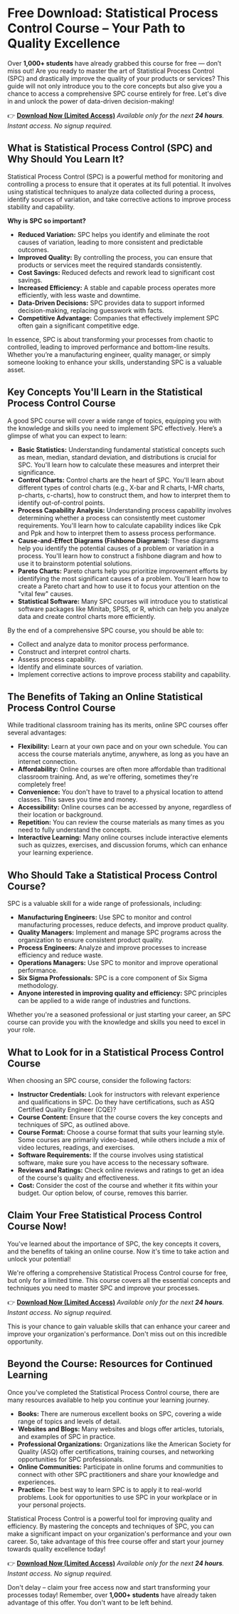 # Free Download: Statistical Process Control Course – Your Path to Quality Excellence

Over **1,000+ students** have already grabbed this course for free — don’t miss out! Are you ready to master the art of Statistical Process Control (SPC) and drastically improve the quality of your products or services? This guide will not only introduce you to the core concepts but also give you a chance to access a comprehensive SPC course entirely for free. Let's dive in and unlock the power of data-driven decision-making!

👉 [**Download Now (Limited Access)**](https://udemywork.com/statistical-process-control-course)
_Available only for the next **24 hours**. Instant access. No signup required._

## What is Statistical Process Control (SPC) and Why Should You Learn It?

Statistical Process Control (SPC) is a powerful method for monitoring and controlling a process to ensure that it operates at its full potential. It involves using statistical techniques to analyze data collected during a process, identify sources of variation, and take corrective actions to improve process stability and capability.

**Why is SPC so important?**

*   **Reduced Variation:** SPC helps you identify and eliminate the root causes of variation, leading to more consistent and predictable outcomes.
*   **Improved Quality:** By controlling the process, you can ensure that products or services meet the required standards consistently.
*   **Cost Savings:** Reduced defects and rework lead to significant cost savings.
*   **Increased Efficiency:** A stable and capable process operates more efficiently, with less waste and downtime.
*   **Data-Driven Decisions:** SPC provides data to support informed decision-making, replacing guesswork with facts.
*   **Competitive Advantage:** Companies that effectively implement SPC often gain a significant competitive edge.

In essence, SPC is about transforming your processes from chaotic to controlled, leading to improved performance and bottom-line results. Whether you’re a manufacturing engineer, quality manager, or simply someone looking to enhance your skills, understanding SPC is a valuable asset.

## Key Concepts You'll Learn in the Statistical Process Control Course

A good SPC course will cover a wide range of topics, equipping you with the knowledge and skills you need to implement SPC effectively. Here’s a glimpse of what you can expect to learn:

*   **Basic Statistics:** Understanding fundamental statistical concepts such as mean, median, standard deviation, and distributions is crucial for SPC. You'll learn how to calculate these measures and interpret their significance.
*   **Control Charts:** Control charts are the heart of SPC. You'll learn about different types of control charts (e.g., X-bar and R charts, I-MR charts, p-charts, c-charts), how to construct them, and how to interpret them to identify out-of-control points.
*   **Process Capability Analysis:** Understanding process capability involves determining whether a process can consistently meet customer requirements. You'll learn how to calculate capability indices like Cpk and Ppk and how to interpret them to assess process performance.
*   **Cause-and-Effect Diagrams (Fishbone Diagrams):** These diagrams help you identify the potential causes of a problem or variation in a process. You'll learn how to construct a fishbone diagram and how to use it to brainstorm potential solutions.
*   **Pareto Charts:** Pareto charts help you prioritize improvement efforts by identifying the most significant causes of a problem. You'll learn how to create a Pareto chart and how to use it to focus your attention on the "vital few" causes.
*   **Statistical Software:** Many SPC courses will introduce you to statistical software packages like Minitab, SPSS, or R, which can help you analyze data and create control charts more efficiently.

By the end of a comprehensive SPC course, you should be able to:

*   Collect and analyze data to monitor process performance.
*   Construct and interpret control charts.
*   Assess process capability.
*   Identify and eliminate sources of variation.
*   Implement corrective actions to improve process stability and capability.

## The Benefits of Taking an Online Statistical Process Control Course

While traditional classroom training has its merits, online SPC courses offer several advantages:

*   **Flexibility:** Learn at your own pace and on your own schedule. You can access the course materials anytime, anywhere, as long as you have an internet connection.
*   **Affordability:** Online courses are often more affordable than traditional classroom training. And, as we're offering, sometimes they're completely free!
*   **Convenience:** You don't have to travel to a physical location to attend classes. This saves you time and money.
*   **Accessibility:** Online courses can be accessed by anyone, regardless of their location or background.
*   **Repetition:** You can review the course materials as many times as you need to fully understand the concepts.
*   **Interactive Learning:** Many online courses include interactive elements such as quizzes, exercises, and discussion forums, which can enhance your learning experience.

## Who Should Take a Statistical Process Control Course?

SPC is a valuable skill for a wide range of professionals, including:

*   **Manufacturing Engineers:** Use SPC to monitor and control manufacturing processes, reduce defects, and improve product quality.
*   **Quality Managers:** Implement and manage SPC programs across the organization to ensure consistent product quality.
*   **Process Engineers:** Analyze and improve processes to increase efficiency and reduce waste.
*   **Operations Managers:** Use SPC to monitor and improve operational performance.
*   **Six Sigma Professionals:** SPC is a core component of Six Sigma methodology.
*   **Anyone interested in improving quality and efficiency:** SPC principles can be applied to a wide range of industries and functions.

Whether you're a seasoned professional or just starting your career, an SPC course can provide you with the knowledge and skills you need to excel in your role.

## What to Look for in a Statistical Process Control Course

When choosing an SPC course, consider the following factors:

*   **Instructor Credentials:** Look for instructors with relevant experience and qualifications in SPC. Do they have certifications, such as ASQ Certified Quality Engineer (CQE)?
*   **Course Content:** Ensure that the course covers the key concepts and techniques of SPC, as outlined above.
*   **Course Format:** Choose a course format that suits your learning style. Some courses are primarily video-based, while others include a mix of video lectures, readings, and exercises.
*   **Software Requirements:** If the course involves using statistical software, make sure you have access to the necessary software.
*   **Reviews and Ratings:** Check online reviews and ratings to get an idea of the course's quality and effectiveness.
*   **Cost:** Consider the cost of the course and whether it fits within your budget. Our option below, of course, removes this barrier.

## Claim Your Free Statistical Process Control Course Now!

You've learned about the importance of SPC, the key concepts it covers, and the benefits of taking an online course. Now it's time to take action and unlock your potential!

We're offering a comprehensive Statistical Process Control course for free, but only for a limited time. This course covers all the essential concepts and techniques you need to master SPC and improve your processes.

👉 [**Download Now (Limited Access)**](https://udemywork.com/statistical-process-control-course)
_Available only for the next **24 hours**. Instant access. No signup required._

This is your chance to gain valuable skills that can enhance your career and improve your organization's performance. Don't miss out on this incredible opportunity.

## Beyond the Course: Resources for Continued Learning

Once you've completed the Statistical Process Control course, there are many resources available to help you continue your learning journey.

*   **Books:** There are numerous excellent books on SPC, covering a wide range of topics and levels of detail.
*   **Websites and Blogs:** Many websites and blogs offer articles, tutorials, and examples of SPC in practice.
*   **Professional Organizations:** Organizations like the American Society for Quality (ASQ) offer certifications, training courses, and networking opportunities for SPC professionals.
*   **Online Communities:** Participate in online forums and communities to connect with other SPC practitioners and share your knowledge and experiences.
*   **Practice:** The best way to learn SPC is to apply it to real-world problems. Look for opportunities to use SPC in your workplace or in your personal projects.

Statistical Process Control is a powerful tool for improving quality and efficiency. By mastering the concepts and techniques of SPC, you can make a significant impact on your organization's performance and your own career. So, take advantage of this free course offer and start your journey towards quality excellence today!

👉 [**Download Now (Limited Access)**](https://udemywork.com/statistical-process-control-course)
_Available only for the next **24 hours**. Instant access. No signup required._

Don't delay – claim your free access now and start transforming your processes today! Remember, over **1,000+ students** have already taken advantage of this offer. You don't want to be left behind.
